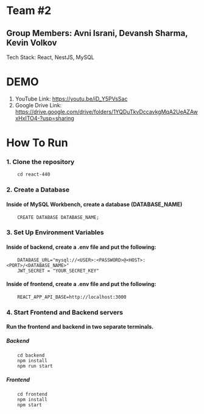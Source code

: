 # Team #2 
## Group Members: Avni Israni, Devansh Sharma, Kevin Volkov

Tech Stack: React, NestJS, MySQL
# DEMO
1. YouTube Link: https://youtu.be/iD_Y5PVsSac
2. Google Drive Link: https://drive.google.com/drive/folders/1YQDuTkvDccavkgMqA2UeAZAwxHxITO4-?usp=sharing
# How To Run
### 1. Clone the repository
        cd react-440
### 2. Create a Database
#### Inside of MySQL Workbench, create a database (DATABASE_NAME)
        CREATE DATABASE DATABASE_NAME;
### 3. Set Up Environment Variables
#### Inside of backend, create a .env file and put the following:
        
        DATABASE_URL="mysql://<USER>:<PASSWORD>@<HOST>:<PORT>/<DATABASE_NAME>"
        JWT_SECRET = "YOUR_SECRET_KEY"

#### Inside of frontend, create a .env file and put the following:

        REACT_APP_API_BASE=http://localhost:3000 
        
### 4. Start Frontend and Backend servers
#### Run the frontend and backend in two separate terminals. 
##### Backend
        cd backend
        npm install
        npm run start
##### Frontend
        cd frontend
        npm install
        npm start
